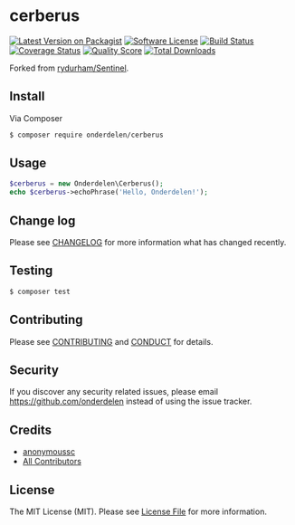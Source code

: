 # cerberus

[![Latest Version on Packagist][ico-version]][link-packagist]
[![Software License][ico-license]](LICENSE.md)
[![Build Status][ico-travis]][link-travis]
[![Coverage Status][ico-scrutinizer]][link-scrutinizer]
[![Quality Score][ico-code-quality]][link-code-quality]
[![Total Downloads][ico-downloads]][link-downloads]

Forked from [rydurham/Sentinel](https://github.com/rydurham/Sentinel).

## Install

Via Composer

``` bash
$ composer require onderdelen/cerberus
```

## Usage

``` php
$cerberus = new Onderdelen\Cerberus();
echo $cerberus->echoPhrase('Hello, Onderdelen!');
```

## Change log

Please see [CHANGELOG](CHANGELOG.md) for more information what has changed recently.

## Testing

``` bash
$ composer test
```

## Contributing

Please see [CONTRIBUTING](CONTRIBUTING.md) and [CONDUCT](CONDUCT.md) for details.

## Security

If you discover any security related issues, please email https://github.com/onderdelen instead of using the issue tracker.

## Credits

- [anonymoussc][link-author]
- [All Contributors][link-contributors]

## License

The MIT License (MIT). Please see [License File](LICENSE.md) for more information.

[ico-version]: https://img.shields.io/packagist/v/onderdelen/cerberus.svg?style=flat-square
[ico-license]: https://img.shields.io/badge/license-MIT-brightgreen.svg?style=flat-square
[ico-travis]: https://img.shields.io/travis/onderdelen/cerberus/master.svg?style=flat-square
[ico-scrutinizer]: https://img.shields.io/scrutinizer/coverage/g/onderdelen/cerberus.svg?style=flat-square
[ico-code-quality]: https://img.shields.io/scrutinizer/g/onderdelen/cerberus.svg?style=flat-square
[ico-downloads]: https://img.shields.io/packagist/dt/onderdelen/cerberus.svg?style=flat-square

[link-packagist]: https://packagist.org/packages/onderdelen/cerberus
[link-travis]: https://travis-ci.org/onderdelen/cerberus
[link-scrutinizer]: https://scrutinizer-ci.com/g/onderdelen/cerberus/code-structure
[link-code-quality]: https://scrutinizer-ci.com/g/onderdelen/cerberus
[link-downloads]: https://packagist.org/packages/onderdelen/cerberus
[link-author]: https://github.com/onderdelen
[link-contributors]: ../../contributors
